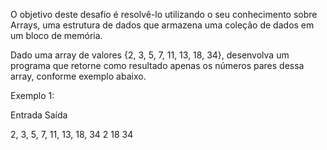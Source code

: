O objetivo deste desafio é resolvê-lo utilizando o seu conhecimento sobre Arrays, uma estrutura de dados que armazena uma coleção de dados em um bloco de memória.

Dado uma array de valores {2, 3, 5, 7, 11, 13, 18, 34}, desenvolva um programa que retorne como resultado apenas os números pares dessa array, conforme exemplo abaixo.

Exemplo 1:

Entrada                         Saída

2, 3, 5, 7, 11, 13, 18, 34      2
                                18
                                34
